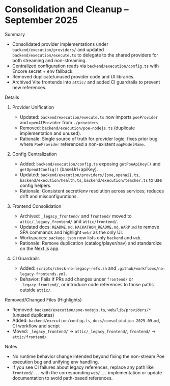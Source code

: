 Consolidation and Cleanup – September 2025
=========================================

Summary
- Consolidated provider implementations under `backend/execution/providers/` and updated `backend/execution/execute.ts` to delegate to the shared providers for both streaming and non-streaming.
- Centralized configuration reads via `backend/execution/config.ts` with Encore secret + env fallback.
- Removed duplicate/unused provider code and UI libraries.
- Archived Vite frontends into `attic/` and added CI guardrails to prevent new references.

Details
1) Provider Unification
   - Updated: `backend/execution/execute.ts` now imports `poeProvider` and `openAIProvider` from `./providers`.
   - Removed: `backend/execution/poe-nodejs.ts` (duplicate implementation and unused).
   - Rationale: Single source of truth for provider logic; fixes prior bug where `PoeProvider` referenced a non-existent `mapModelName`.

2) Config Centralization
   - Added: `backend/execution/config.ts` exposing `getPoeApiKey()` and `getOpenAIConfig()` (baseUrl+apiKey).
   - Updated: `backend/execution/providers/{poe,openai}.ts`, `backend/execution/health.ts`, `backend/execution/teacher.ts` to use config helpers.
   - Rationale: Consistent secret/env resolution across services; reduces drift and misconfigurations.

3) Frontend Consolidation
   - Archived: `_legacy_frontend/` and `frontend/` moved to `attic/_legacy_frontend/` and `attic/frontend/`.
   - Updated docs: `README.md`, `HACKATHON_README.md`, `WARP.md` to remove SPA commands and highlight `web/` as the only UI.
   - Workspaces: `package.json` now lists only `backend` and `web`.
   - Rationale: Remove duplication (catalog/player/nav) and standardize on the Next.js app.

4) CI Guardrails
   - Added: `scripts/check-no-legacy-refs.sh` and `.github/workflows/no-legacy-frontends.yml`.
   - Behavior: Fails if PRs add changes under `frontend/` or `_legacy_frontend/`, or introduce code references to those paths outside `attic/`.

Removed/Changed Files (Highlights)
- Removed: `backend/execution/poe-nodejs.ts`, `web/lib/providers/*` (unused duplicates)
- Added: `backend/execution/config.ts`, `docs/consolidation-2025-09.md`, CI workflow and script
- Moved: `_legacy_frontend/` → `attic/_legacy_frontend/`, `frontend/` → `attic/frontend/`

Notes
- No runtime behavior change intended beyond fixing the non-stream Poe execution bug and unifying env handling.
- If you see CI failures about legacy references, replace any path like `frontend/...` with the corresponding `web/...` implementation or update documentation to avoid path-based references.

